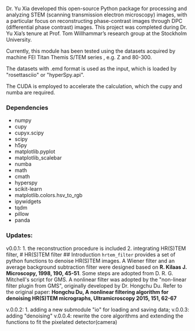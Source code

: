 Dr. Yu Xia developed this open-source Python package for processing and analyzing STEM (scanning transmission electron microscopy) images, with a particular focus on reconstructing phase-contrast images through DPC (differential phase contrast) images. This project was completed during Dr. Yu Xia’s tenure at Prof. Tom Willhammar’s research group at the Stockholm University.

Currently, this module has been tested using the datasets acquired by machine FEI Titan Themis S/TEM series , e.g. Z and 80-300.

The datasets with .emd format is used as the input, which is loaded by "rosettasciio" or "hyperSpy.api".

The CUDA is employed to accelerate the calculation, which the cupy and numba are required.

### Dependencies

* numpy
* cupy
* cupyx.scipy
* scipy
* h5py
* matplotlib.pyplot
* matplotlib_scalebar
* numba
* math
* cmath
* hyperspy
* scikit-learn
* matplotlib.colors.hsv_to_rgb
* ipywidgets
* tqdm
* pillow
* panda
### Updates:
v0.0.1: 1. the reconstruction procedure is included
        2. integrating HR(S)TEM filter,
           # HR(S)TEM filter
           ## Introduction
`hrtem_filter` provides a set of python functions to denoise HR(S)TEM images. A Wiener filter and an average background subtraction filter were designed based on __R. Kilaas J. Microscopy, 1998, 190, 45-51__. Some steps are adopted from D. R. G. Mitchell's script for GMS. A nonlinear filter was adopted by the "non-linear filter plugin from GMS", originally developed by Dr. Hongchu Du. Refer to the original paper: __Hongchu Du, A nonlinear filtering algorithm for denoising HR(S)TEM micrographs, Ultramicroscopy 2015, 151, 62-67__


v.0.0.2: 1. adding a new submodule "io" for loading and saving data;
v.0.0.3: adding "denoising" 
v.0.0.4: rewrite the core algorithms and extending the functions to fit the pixelated detector(camera)



